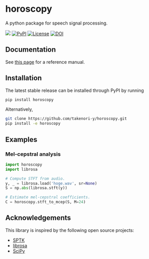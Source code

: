 horoscopy
=========
A python package for speech signal processing.

[![](https://img.shields.io/badge/docs-stable-blue.svg)](https://takenori-y.github.io/horoscopy/v.0.1.0/index.html)
[![PyPI](https://img.shields.io/pypi/v/horoscopy.svg)](https://pypi.python.org/pypi/horoscopy)
[![License](https://img.shields.io/pypi/l/horoscopy.svg)](https://github.com/takenori-y/horoscopy/blob/master/LICENSE.md)
[![DOI](https://zenodo.org/badge/DOI/10.5281/zenodo.3971002.svg)](https://doi.org/10.5281/zenodo.3971002)

Documentation
-------------
See [this page](https://takenori-y.github.io/horoscopy/v.0.1.0/index.html) for a reference manual.

Installation
------------
The latest stable release can be installed through PyPI by running
```sh
pip install horoscopy
```
Alternatively,
```sh
git clone https://github.com/takenori-y/horoscopy.git
pip install -e horoscopy
```

Examples
--------
### Mel-cepstral analysis
```python
import horoscopy
import librosa

# Compute STFT from audio.
y, _ = librosa.load('hoge.wav', sr=None)
S = np.abs(librosa.stft(y))

# Estimate mel-cepstral coefficients.
C = horoscopy.stft_to_mcep(S, M=24)
```

Acknowledgements
----------------
This library is inspired by the following open source projects:

- [SPTK](https://github.com/sp-nitech/SPTK)
- [librosa](https://github.com/librosa/librosa)
- [SciPy](https://github.com/scipy/scipy)
